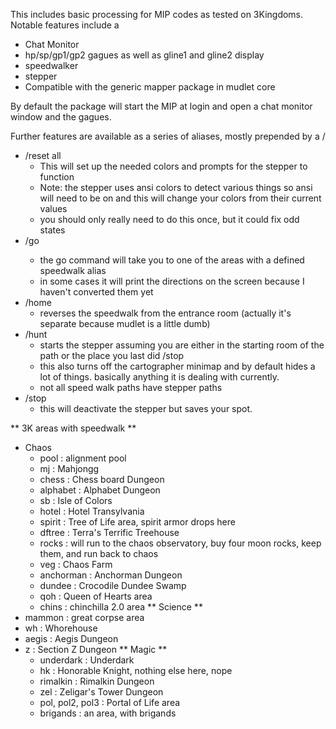 This includes basic processing for MIP codes as tested on 3Kingdoms.  
Notable features include a 
 * Chat Monitor
 * hp/sp/gp1/gp2 gagues as well as gline1 and gline2 display
 * speedwalker
 * stepper
 * Compatible with the generic mapper package in mudlet core
   
By default the package will start the MIP at login and open a chat monitor window and the gagues.

Further features are available as a series of aliases, mostly prepended by a /
 * /reset all
   * This will set up the needed colors and prompts for the stepper to function
   * Note: the stepper uses ansi colors to detect various things so ansi will need to be on and this will change your colors from their current values
   * you should only really need to do this once, but it could fix odd states
 * /go <areaname>
    * the go command will take you to one of the areas with a defined speedwalk alias
    * in some cases it will print the directions on the screen because I haven't converted them yet
 * /home
    * reverses the speedwalk from the entrance room (actually it's separate because mudlet is a little dumb)
  * /hunt
    * starts the stepper assuming you are either in the starting room of the path or the place you last did /stop
    * this also turns off the cartographer minimap and by default hides a lot of things. basically anything it is dealing with currently.
    * not all speed walk paths have stepper paths
  * /stop
    * this will deactivate the stepper but saves your spot.

  ** 3K areas with speedwalk **
  * Chaos
     * pool : alignment pool
     * mj : Mahjongg
     * chess : Chess board Dungeon
     * alphabet : Alphabet Dungeon
     * sb : Isle of Colors
     * hotel : Hotel Transylvania
     * spirit : Tree of Life area, spirit armor drops here
     * dftree : Terra's Terrific Treehouse
     * rocks : will run to the chaos observatory, buy four moon rocks, keep them, and run back to chaos
     * veg : Chaos Farm
     * anchorman : Anchorman Dungeon
     * dundee : Crocodile Dundee Swamp
     * qoh : Queen of Hearts area
     * chins : chinchilla 2.0 area
  ** Science **
 * mammon : great corpse area
 * wh : Whorehouse
 * aegis : Aegis Dungeon
 * z : Section Z Dungeon
** Magic **
   * underdark : Underdark
   * hk : Honorable Knight, nothing else here, nope
   * rimalkin : Rimalkin Dungeon
   * zel : Zeligar's Tower Dungeon
   * pol, pol2, pol3 : Portal of Life area
   * brigands : an area, with brigands
  
